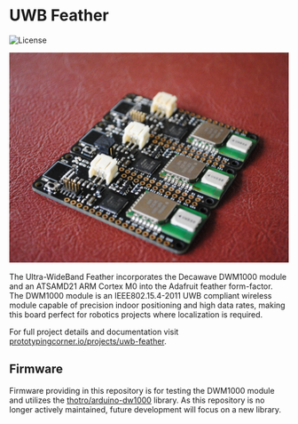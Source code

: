# UWB Feather
![License](https://img.shields.io/badge/license-CERN-green)

![Boards](/docs/images/uwb_feather_v1_018.jpg)

The Ultra-WideBand Feather incorporates the Decawave DWM1000 module and an ATSAMD21 ARM Cortex M0 into the Adafruit feather form-factor. The DWM1000 module is an IEEE802.15.4-2011 UWB compliant wireless module capable of precision indoor positioning and high data rates, making this board perfect for robotics projects where localization is required.  

For full project details and documentation visit [prototypingcorner.io/projects/uwb-feather](prototypingcorner.io/projects/uwb-feather).

## Firmware
Firmware providing in this repository is for testing the DWM1000 module and utilizes the [thotro/arduino-dw1000](https://github.com/thotro/arduino-dw1000) library. As this repository is no longer actively maintained, future development will focus on a new library.
